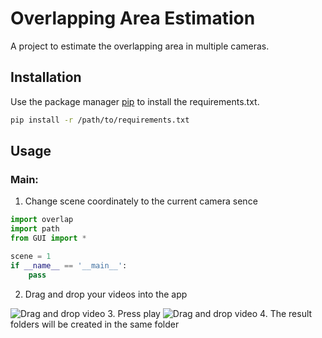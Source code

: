 # Overlapping Area Estimation

A project to estimate the overlapping area in multiple cameras.

## Installation

Use the package manager [pip](https://pip.pypa.io/en/stable/) to install the requirements.txt.

```bash
pip install -r /path/to/requirements.txt
```

## Usage
### Main:
1. Change scene coordinately to the current camera sence
```python
import overlap
import path
from GUI import *

scene = 1
if __name__ == '__main__':
    pass
```
2. Drag and drop your videos into the app
<img  alt="Drag and drop video" src="https://i.imgur.com/Yk9jnZb.jpg">
3. Press play
<img  alt="Drag and drop video" src="https://i.ibb.co/yqXS2yG/Screenshot-2023-04-16-092707.png">
4. The result folders will be created in the same folder 
